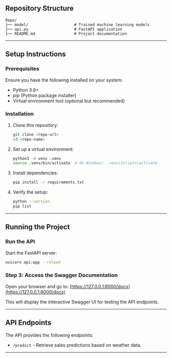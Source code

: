 ## Repository Structure

```plaintext
Repo/
├── model/                    # Trained machine learning models
├── api.py                    # FastAPI application
├── README.md                 # Project documentation
```
---

## Setup Instructions

### Prerequisites
Ensure you have the following installed on your system:
- Python 3.8+
- pip (Python package installer)
- Virtual environment tool (optional but recommended)

### Installation
1. Clone this repository:
   ```bash
   git clone <repo-url>
   cd <repo-name>
   ```

2. Set up a virtual environment:
   ```bash
   python3 -m venv .venv
   source .venv/bin/activate  # On Windows: .venv\Scripts\activate
   ```

3. Install dependencies:
   ```bash
   pip install -r requirements.txt
   ```

4. Verify the setup:
   ```bash
   python --version
   pip list
   ```

---

## Running the Project

### Run the API
Start the FastAPI server:
```bash
uvicorn api:app --reload
```

### Step 3: Access the Swagger Documentation
Open your browser and go to:
[https://127.0.0.1:8000/docs](https://127.0.0.1:8000/docs)

This will display the interactive Swagger UI for testing the API endpoints.

---

## API Endpoints
The API provides the following endpoints:
- `/predict` - Retrieve sales predictions based on weather data.
---
